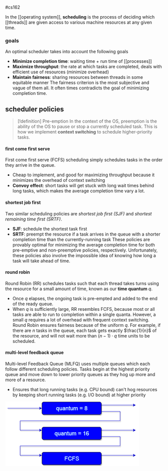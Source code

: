 #cs162 

In the [[operating system]], **scheduling** is the process of deciding which [[threads]] are given access to various machine resources at any given time.
### goals
An optimal scheduler takes into account the following goals
- **Minimize completion time**: waiting time + run time of [[processes]]
- **Maximize throughput**: the rate at which tasks are completed, deals with efficient use of resources (minimize overhead)
- **Maintain fairness**: sharing resources between threads in some equitable manner
The fairness criterion is the most subjective and vague of them all. It often times contradicts the goal of minimizing completion time.

## scheduler policies

>[!definition] Pre-emption
>In the context of the OS, preemption is the ability of the OS to pause or stop a currently scheduled task. This is how we implement **context switching** to schedule higher-priority tasks. 
#### first come first serve
First come first serve (FCFS) scheduling simply schedules tasks in the order they arrive in the queue.
- Cheap to implement, and good for maximizing throughput because it minimizes the overhead of context switching
- **Convoy effect**: short tasks will get stuck with long wait times behind long tasks, which makes the average completion time vary a lot.

#### shortest job first
Two similar scheduling policies are *shortest job first (SJF)* and *shortest remaining time first (SRTF)*. 
- **SJF**: schedule the shortest task first
- **SRTF**: preempt the resource if a task arrives in the queue with a shorter completion time than the currently-running task
These policies are provably optimal for minimizing the average completion time for both pre-emptive and non-preemptive policies, respectively. Unfortunately, these policies also involve the impossible idea of knowing how long a task will take ahead of time.

#### round robin
Round Robin (RR) schedules tasks such that each thread takes turns using the resource for a small amount of time, known as our **time quantum** $q$.
- Once $q$ elapses, the ongoing task is pre-empted and added to the end of the ready queue.
- When $q$ is sufficiently large, RR resembles FCFS, because most or all tasks are able to run to completion within a single quanta. However, a small $q$ requires a lot of overhead with frequent context switching.
Round Robin ensures fairness because of the uniform $q$. For example, if there are $n$ tasks in the queue, each task gets exactly $\frac{1}{n}$ of the resource, and will not wait more than $(n-1) \cdot q$ time units to be scheduled.

#### multi-level feedback queue
Multi-level Feedback Queue (MLFQ) uses multiple queues which each follow different scheduling policies. Tasks begin at the highest priority queue and move down to lower priority queues as they hog up more and more of a resource.
- Ensures that long running tasks (e.g. CPU bound) can't hog resources by keeping short running tasks (e.g. I/O bound) at higher priority

![mlfq](img/mlfq.png)